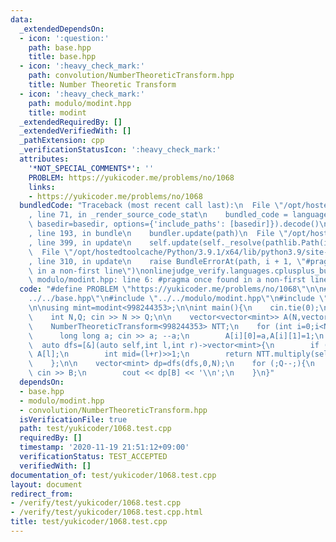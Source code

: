 ```yaml
---
data:
  _extendedDependsOn:
  - icon: ':question:'
    path: base.hpp
    title: base.hpp
  - icon: ':heavy_check_mark:'
    path: convolution/NumberTheoreticTransform.hpp
    title: Number Theoretic Transform
  - icon: ':heavy_check_mark:'
    path: modulo/modint.hpp
    title: modint
  _extendedRequiredBy: []
  _extendedVerifiedWith: []
  _pathExtension: cpp
  _verificationStatusIcon: ':heavy_check_mark:'
  attributes:
    '*NOT_SPECIAL_COMMENTS*': ''
    PROBLEM: https://yukicoder.me/problems/no/1068
    links:
    - https://yukicoder.me/problems/no/1068
  bundledCode: "Traceback (most recent call last):\n  File \"/opt/hostedtoolcache/Python/3.9.1/x64/lib/python3.9/site-packages/onlinejudge_verify/documentation/build.py\"\
    , line 71, in _render_source_code_stat\n    bundled_code = language.bundle(stat.path,\
    \ basedir=basedir, options={'include_paths': [basedir]}).decode()\n  File \"/opt/hostedtoolcache/Python/3.9.1/x64/lib/python3.9/site-packages/onlinejudge_verify/languages/cplusplus.py\"\
    , line 193, in bundle\n    bundler.update(path)\n  File \"/opt/hostedtoolcache/Python/3.9.1/x64/lib/python3.9/site-packages/onlinejudge_verify/languages/cplusplus_bundle.py\"\
    , line 399, in update\n    self.update(self._resolve(pathlib.Path(included), included_from=path))\n\
    \  File \"/opt/hostedtoolcache/Python/3.9.1/x64/lib/python3.9/site-packages/onlinejudge_verify/languages/cplusplus_bundle.py\"\
    , line 310, in update\n    raise BundleErrorAt(path, i + 1, \"#pragma once found\
    \ in a non-first line\")\nonlinejudge_verify.languages.cplusplus_bundle.BundleErrorAt:\
    \ modulo/modint.hpp: line 6: #pragma once found in a non-first line\n"
  code: "#define PROBLEM \"https://yukicoder.me/problems/no/1068\"\n\n#include \"\
    ../../base.hpp\"\n#include \"../../modulo/modint.hpp\"\n#include \"../../convolution/NumberTheoreticTransform.hpp\"\
    \n\nusing mint=modint<998244353>;\n\nint main(){\n    cin.tie(0);\n    ios::sync_with_stdio(false);\n\
    \    int N,Q; cin >> N >> Q;\n\n    vector<vector<mint>> A(N,vector<mint>(2));\n\
    \    NumberTheoreticTransform<998244353> NTT;\n    for (int i=0;i<N;++i){\n  \
    \      long long a; cin >> a; --a;\n        A[i][0]=a,A[i][1]=1;\n    }\n\n  \
    \  auto dfs=[&](auto self,int l,int r)->vector<mint>{\n        if (r-l==1) return\
    \ A[l];\n        int mid=(l+r)>>1;\n        return NTT.multiply(self(self,l,mid),self(self,mid,r));\n\
    \    };\n\n    vector<mint> dp=dfs(dfs,0,N);\n    for (;Q--;){\n        int B;\
    \ cin >> B;\n        cout << dp[B] << '\\n';\n    }\n}"
  dependsOn:
  - base.hpp
  - modulo/modint.hpp
  - convolution/NumberTheoreticTransform.hpp
  isVerificationFile: true
  path: test/yukicoder/1068.test.cpp
  requiredBy: []
  timestamp: '2020-11-19 21:51:12+09:00'
  verificationStatus: TEST_ACCEPTED
  verifiedWith: []
documentation_of: test/yukicoder/1068.test.cpp
layout: document
redirect_from:
- /verify/test/yukicoder/1068.test.cpp
- /verify/test/yukicoder/1068.test.cpp.html
title: test/yukicoder/1068.test.cpp
---
```

